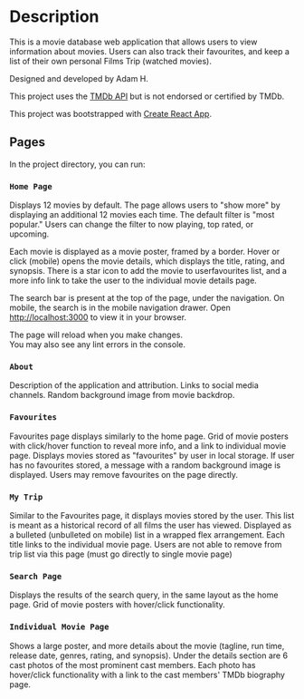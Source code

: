 # Description

This is a movie database web application that allows users to view information about movies. Users can also track their favourites, and keep a list of their own personal Films Trip (watched movies).

Designed and developed by Adam H.

This project uses the [TMDb API](https://themoviedb.org) but is not endorsed or certified by TMDb.

This project was bootstrapped with [Create React App](https://github.com/facebook/create-react-app).

## Pages

In the project directory, you can run:

### `Home Page`

Displays 12 movies by default. The page allows users to "show more" by displaying an additional 12 movies each time. The default filter is "most popular." Users can change the filter to now playing, top rated, or upcoming.

Each movie is displayed as a movie poster, framed by a border. Hover or click (mobile) opens the movie details, which displays the title, rating, and synopsis. There is a star icon to add the movie to userfavourites list, and a more info link to take the user to the individual movie details page.

The search bar is present at the top of the page, under the navigation. On mobile, the search is in the mobile navigation drawer.
Open [http://localhost:3000](http://localhost:3000) to view it in your browser.

The page will reload when you make changes.\
You may also see any lint errors in the console.

### `About`

Description of the application and attribution. Links to social media channels. Random background image from movie backdrop.

### `Favourites`

Favourites page displays similarly to the home page. Grid of movie posters with click/hover function to reveal more info, and a link to individual movie page. Displays movies stored as "favourites" by user in local storage. If user has no favourites stored, a message with a random background image is displayed. Users may remove favourites on the page directly.

### `My Trip`

Similar to the Favourites page, it displays movies stored by the user. This list is meant as a historical record of all films the user has viewed. Displayed as a bulleted (unbulleted on mobile) list in a wrapped flex arrangement. Each title links to the individual movie page. Users are not able to remove from trip list via this page (must go directly to single movie page)

### `Search Page`

Displays the results of the search query, in the same layout as the home page. Grid of movie posters with hover/click functionality.

### `Individual Movie Page`

Shows a large poster, and more details about the movie (tagline, run time, release date, genres, rating, and synopsis).
Under the details section are 6 cast photos of the most prominent cast members. Each photo has hover/click functionality with a link to the cast members' TMDb biography page.

